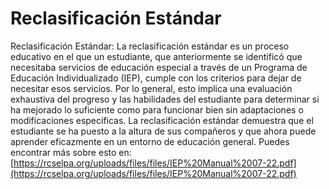 # Reclasificación Estándar
Reclasificación Estándar: La reclasificación estándar es un proceso educativo en el que un estudiante, que anteriormente se identificó que necesitaba servicios de educación especial a través de un Programa de Educación Individualizado (IEP), cumple con los criterios para dejar de necesitar esos servicios. Por lo general, esto implica una evaluación exhaustiva del progreso y las habilidades del estudiante para determinar si ha mejorado lo suficiente como para funcionar bien sin adaptaciones o modificaciones específicas. La reclasificación estándar demuestra que el estudiante se ha puesto a la altura de sus compañeros y que ahora puede aprender eficazmente en un entorno de educación general.
Puedes encontrar más sobre esto en: [https://rcselpa.org/uploads/files/files/IEP%20Manual%2007-22.pdf](https://rcselpa.org/uploads/files/files/IEP%20Manual%2007-22.pdf)